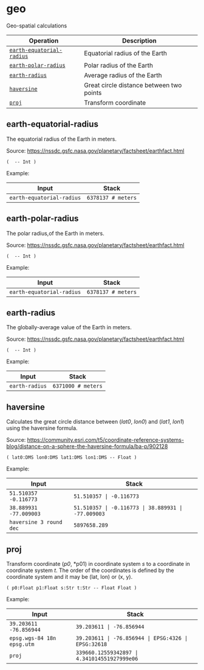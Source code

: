 <!-- Document generated by "gen-doc"; DO NOT EDIT -->
# geo

Geo-spatial calculations

| Operation                                      | Description
|------------------------------------------------|---------------
| [`earth-equatorial-radius`](#earth-equatorial-radius) | Equatorial radius of the Earth
| [`earth-polar-radius`](#earth-polar-radius)    | Polar radius of the Earth
| [`earth-radius`](#earth-radius)                | Average radius of the Earth
| [`haversine`](#haversine)                      | Great circle distance between two points
| [`proj`](#proj)                                | Transform coordinate


## earth-equatorial-radius

The equatorial radius of the Earth in meters.

Source:
https://nssdc.gsfc.nasa.gov/planetary/factsheet/earthfact.html

	(  -- Int )

Example:

<!-- test: earth-equatorial-radius -->

| Input                     | Stack
|---------------------------|---------------
| `earth-equatorial-radius` | `6378137 # meters` 

## earth-polar-radius

The polar radius,of the Earth in meters.

Source:
https://nssdc.gsfc.nasa.gov/planetary/factsheet/earthfact.html

	(  -- Int )

Example:

<!-- test: earth-polar-radius -->

| Input                     | Stack
|---------------------------|---------------
| `earth-equatorial-radius` | `6378137 # meters` 

## earth-radius

The globally-average value of the Earth in meters.

Source:
https://nssdc.gsfc.nasa.gov/planetary/factsheet/earthfact.html

	(  -- Int )

Example:

<!-- test: earth-radius -->

| Input          | Stack
|----------------|---------------
| `earth-radius` | `6371000 # meters` 

## haversine

Calculates the great circle distance between (*lat0*, *lon0*) and
(*lat1*, *lon1*) using the haversine formula.

Source:
https://community.esri.com/t5/coordinate-reference-systems-blog/distance-on-a-sphere-the-haversine-formula/ba-p/902128

	( lat0:DMS lon0:DMS lat1:DMS lon1:DMS -- Float )

Example:

<!-- test: haversine -->

| Input                   | Stack
|-------------------------|---------------
| `51.510357 -0.116773  ` | `51.510357 \| -0.116773` 
| `38.889931 -77.009003 ` | `51.510357 \| -0.116773 \| 38.889931 \| -77.009003` 
| `haversine 3 round dec` | `5897658.289` 

## proj

Transform coordinate (*p0*, *p01) in coordinate system *s* to a coordinate
in coordinate system *t*. The order of the coordinates is defined by the
coordinate system and it may be (lat, lon) or (x, y).

	( p0:Float p1:Float s:Str t:Str -- Float Float )

Example:

<!-- test: proj -->

| Input                      | Stack
|----------------------------|---------------
| `39.203611 -76.856944    ` | `39.203611 \| -76.856944` 
| `epsg.wgs-84 18n epsg.utm` | `39.203611 \| -76.856944 \| EPSG:4326 \| EPSG:32618` 
| `proj                    ` | `339660.12559342897 \| 4.341014551927999e06` 
